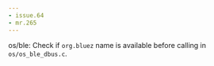 ```yaml
---
- issue.64
- mr.265
---
```

os/ble: Check if `org.bluez` name is available before calling in
`os/os_ble_dbus.c`.
